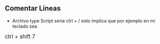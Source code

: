 ## Comentar Lineas

* Archivo type Script  seria ctrl + /  esto implica que por ejemplo en mi teclado sea   

<big>    ctrl + shift 7 </big>
